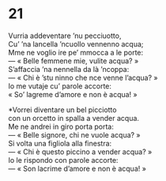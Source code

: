 # 21  
  
Vurria addeventare ’nu pecciuotto,  
Cu’ ’na lancella ’ncuollo vennenno acqua;  
Mme ne voglio ire pe’ mmocca a le porte:  
— « Belle femmene mie, vulite acqua? »  
S’affaccia ’na nennella da là ’ncoppa:  
— « Chi è ’stu ninno che nce venne l’acqua? »  
Io me vutaje cu’ parole accorte:  
« So’ lagreme d’amore e non è acqua! »

*Vorrei diventare un bel picciotto  
con un orcetto in spalla a vender acqua.  
Me ne andrei in giro porta porta:  
— « Belle signore, chi ne vuole acqua? »  
Si volta una figliola alla finestra:  
— « Chi è questo piccino a vender acqua? »  
Io le rispondo con parole accorte:  
— « Son lacrime d’amore e non è acqua! »


